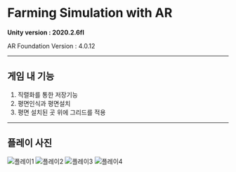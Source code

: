 # **Farming Simulation with AR**

**Unity version : 2020.2.6fl**

AR Foundation Version : 4.0.12

---

## 게임 내 기능

1. 직렬화를 통한 저장기능
2. 평면인식과 평면설치
3. 평면 설치된 곳 위에 그리드를 적용








---
## 플레이 사진

![플레이1](https://user-images.githubusercontent.com/40491724/120630722-0e624780-c4a2-11eb-8f24-9b489b2d9b3e.jpg)
![플레이2](https://user-images.githubusercontent.com/40491724/120630726-0efade00-c4a2-11eb-8d3d-386da075f6b5.jpg)
![플레이3](https://user-images.githubusercontent.com/40491724/120630734-102c0b00-c4a2-11eb-86fa-c7bdef316af1.jpg)
![플레이4](https://user-images.githubusercontent.com/40491724/120630741-10c4a180-c4a2-11eb-8773-b3db1a19a3f7.jpg)

